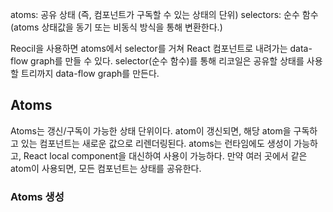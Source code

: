 atoms: 공유 상태 (즉, 컴포넌트가 구독할 수 있는 상태의 단위)
selectors: 순수 함수 (atoms 상태값을 동기 또는 비동식 방식을 통해 변환한다.)

Reocil을 사용하면 atoms에서 selector를 거쳐 React 컴포넌트로 내려가는 data-flow graph를 만들 수 있다.
selector(순수 함수)를 통해 리코일은 공유할 상태를 사용할 트리까지 data-flow graph를 만든다.

## Atoms

Atoms는 갱신/구독이 가능한 상태 단위이다. atom이 갱신되면, 해당 atom을 구독하고 있는 컴포넌트는 새로운 값으로 리렌더링된다. atoms는 런타임에도 생성이 가능하고, React local component을 대신하여 사용이 가능하다. 만약 여러 곳에서 같은 atom이 사용되면, 모든 컴포넌트는 상태를 공유한다.

### Atoms 생성
